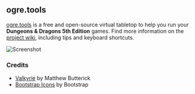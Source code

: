 ## ogre.tools

[ogre.tools](https://ogre.tools) is a free and open-source virtual tabletop to help you run your **Dungeons & Dragons 5th Edition** games. Find more information on the [project wiki](https://github.com/samcf/ogre.tools/wiki), including tips and keyboard shortcuts.

![Screenshot](https://raw.githubusercontent.com/samcf/ogre.tools/main/example.jpg)

### Credits
- [Valkyrie](https://mbtype.com/fonts/valkyrie/) by Matthew Butterick
- [Bootstrap Icons](https://icons.getbootstrap.com/) by Bootstrap
